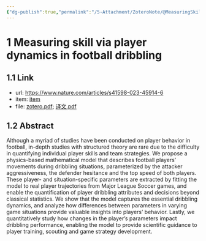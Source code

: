 ```yaml
---
{"dg-publish":true,"permalink":"/5-Attachment/ZoteroNote/@MeasuringSkill_2023_Brink/","title":"Measuring skill via player dynamics in football dribbling"}
---
```


# 1 Measuring skill via player dynamics in football dribbling
## 1.1 Link
- url: https://www.nature.com/articles/s41598-023-45914-6
- item: [item](zotero://select/library/items/TVQXGSGH)
- file: [zotero.pdf](zotero://open-pdf/library/items/Q9FZIEQ3); [译文.pdf](zotero://open-pdf/library/items/86CWSZR6)
## 1.2 Abstract
Although a myriad of studies have been conducted on player behavior in football, in-depth studies with structured theory are rare due to the difficulty in quantifying individual player skills and team strategies. We propose a physics-based mathematical model that describes football players’ movements during dribbling situations, parameterized by the attacker aggressiveness, the defender hesitance and the top speed of both players. These player- and situation-specific parameters are extracted by fitting the model to real player trajectories from Major League Soccer games, and enable the quantification of player dribbling attributes and decisions beyond classical statistics. We show that the model captures the essential dribbling dynamics, and analyze how differences between parameters in varying game situations provide valuable insights into players’ behavior. Lastly, we quantitatively study how changes in the player’s parameters impact dribbling performance, enabling the model to provide scientific guidance to player training, scouting and game strategy development.